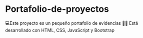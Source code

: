 # Portafolio-de-proyectos
💻Este proyecto es un pequeño portafolio de evidencias 💼🌐 Está desarrollado con HTML, CSS, JavaScript y Bootstrap

